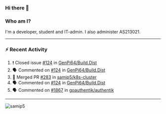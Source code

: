 ### Hi there 👋

### Who am I?
I'm a developer, student and IT-admin. I also administer AS213021.

---
### :zap: Recent Activity
<!--START_SECTION:activity-->
1. ❗️ Closed issue [#124](https://github.com/GenPi64/Build.Dist/issues/124) in [GenPi64/Build.Dist](https://github.com/GenPi64/Build.Dist)
2. 🗣 Commented on [#124](https://github.com/GenPi64/Build.Dist/issues/124) in [GenPi64/Build.Dist](https://github.com/GenPi64/Build.Dist)
3. 🎉 Merged PR [#283](https://github.com/samip5/k8s-cluster/pull/283) in [samip5/k8s-cluster](https://github.com/samip5/k8s-cluster)
4. 🗣 Commented on [#124](https://github.com/GenPi64/Build.Dist/issues/124) in [GenPi64/Build.Dist](https://github.com/GenPi64/Build.Dist)
5. 🗣 Commented on [#1867](https://github.com/goauthentik/authentik/issues/1867) in [goauthentik/authentik](https://github.com/goauthentik/authentik)
<!--END_SECTION:activity-->
---

<img align="center" src="https://github-readme-stats.vercel.app/api?username=samip5&show_icons=true" alt="samip5" />
